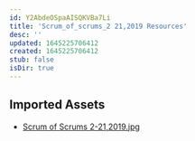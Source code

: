 ```yaml
---
id: Y2AbdeOSpaAISQKVBa7Li
title: 'Scrum_of_scrums_2 21,2019 Resources'
desc: ''
updated: 1645225706412
created: 1645225706412
stub: false
isDir: true
---
```

## Imported Assets
- [Scrum of Scrums 2-21,2019.jpg](/assets/scrum-of-scrums-2-21,2019.jpg)

